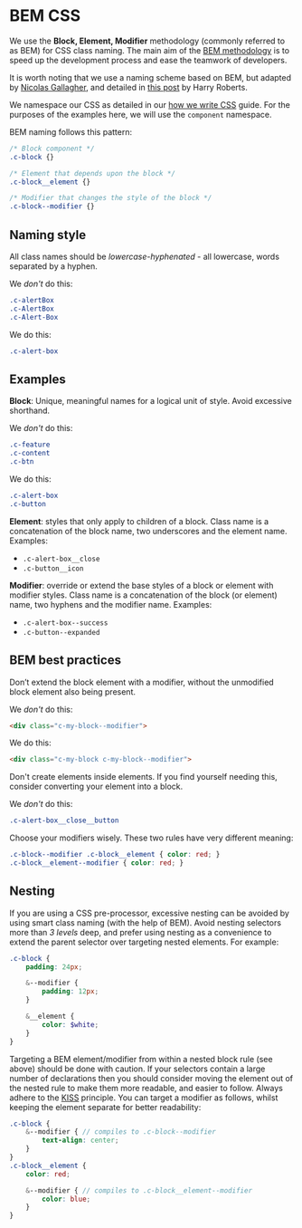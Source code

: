 # BEM CSS

We use the **Block, Element, Modifier** methodology (commonly referred to as BEM) for CSS class naming. The main aim of the [BEM methodology](http://getbem.com/) is to speed up the development process and ease the teamwork of developers.

It is worth noting that we use a naming scheme based on BEM, but adapted by [Nicolas Gallagher](http://nicolasgallagher.com/about-html-semantics-front-end-architecture/), and detailed in [this post](http://csswizardry.com/2013/01/mindbemding-getting-your-head-round-bem-syntax/) by Harry Roberts.

We namespace our CSS as detailed in our [how we write CSS](how-we-write-css.md) guide. For the purposes of the examples here, we will use the `component` namespace.

BEM naming follows this pattern:
```css
/* Block component */
.c-block {}

/* Element that depends upon the block */
.c-block__element {}

/* Modifier that changes the style of the block */
.c-block--modifier {}
```

## Naming style

All class names should be _lowercase-hyphenated_ - all lowercase, words separated by a hyphen.

We _don't_ do this:
```css
.c-alertBox
.c-AlertBox
.c-Alert-Box
```

We do this:
```css
.c-alert-box
```

## Examples

**Block**: Unique, meaningful names for a logical unit of style. Avoid excessive shorthand.

We _don't_ do this:
```css
.c-feature
.c-content
.c-btn
```

We do this:
```css
.c-alert-box
.c-button
```

**Element**: styles that only apply to children of a block. Class name is a concatenation of the block name, two underscores and the element name. Examples:
- `.c-alert-box__close`
- `.c-button__icon`

**Modifier**: override or extend the base styles of a block or element with modifier styles. Class name is a concatenation of the block (or element) name, two hyphens and the modifier name. Examples:
- `.c-alert-box--success`
- `.c-button--expanded`

## BEM best practices

Don’t extend the block element with a modifier, without the unmodified block element also being present.

We _don't_ do this:
```html
<div class="c-my-block--modifier">
```

We do this:
```html
<div class="c-my-block c-my-block--modifier">
```

Don't create elements inside elements. If you find yourself needing this, consider converting your element into a block.

We _don't_ do this:
```css
.c-alert-box__close__button
```

Choose your modifiers wisely. These two rules have very different meaning:
```css
.c-block--modifier .c-block__element { color: red; }
.c-block__element--modifier { color: red; }
```

## Nesting

If you are using a CSS pre-processor, excessive nesting can be avoided by using smart class naming (with the help of BEM). Avoid nesting selectors more than _3 levels_ deep, and prefer using nesting as a convenience to extend the parent selector over targeting nested elements. For example:

```scss
.c-block {
    padding: 24px;

    &--modifier {
        padding: 12px;
    }

    &__element {
        color: $white;
    }
}
```

Targeting a BEM element/modifier from within a nested block rule (see above) should be done with caution. If your selectors contain a large number of declarations then you should consider moving the element out of the nested rule to make them more readable, and easier to follow. Always adhere to the [KISS](https://en.wikipedia.org/wiki/KISS_principle) principle. You can target a modifier as follows, whilst keeping the element separate for better readability:

```scss
.c-block {
    &--modifier { // compiles to .c-block--modifier
        text-align: center;
    }
}
.c-block__element {
    color: red;

    &--modifier { // compiles to .c-block__element--modifier
        color: blue;
    }
}
```
